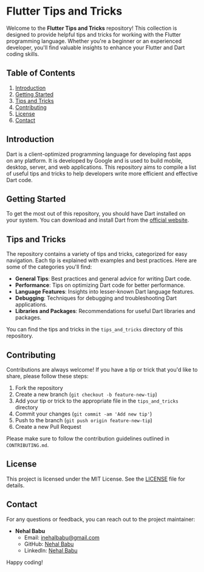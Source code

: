 # Flutter Tips and Tricks

Welcome to the **Flutter Tips and Tricks** repository! This collection is designed to provide helpful tips and tricks for working with the Flutter programming language. Whether you're a beginner or an experienced developer, you'll find valuable insights to enhance your Flutter and Dart coding skills.

## Table of Contents

1. [Introduction](#introduction)
2. [Getting Started](#getting-started)
3. [Tips and Tricks](#tips-and-tricks)
4. [Contributing](#contributing)
5. [License](#license)
6. [Contact](#contact)

## Introduction

Dart is a client-optimized programming language for developing fast apps on any platform. It is developed by Google and is used to build mobile, desktop, server, and web applications. This repository aims to compile a list of useful tips and tricks to help developers write more efficient and effective Dart code.

## Getting Started

To get the most out of this repository, you should have Dart installed on your system. You can download and install Dart from the [official website](https://dart.dev/get-dart).

## Tips and Tricks

The repository contains a variety of tips and tricks, categorized for easy navigation. Each tip is explained with examples and best practices. Here are some of the categories you'll find:

- **General Tips**: Best practices and general advice for writing Dart code.
- **Performance**: Tips on optimizing Dart code for better performance.
- **Language Features**: Insights into lesser-known Dart language features.
- **Debugging**: Techniques for debugging and troubleshooting Dart applications.
- **Libraries and Packages**: Recommendations for useful Dart libraries and packages.

You can find the tips and tricks in the `tips_and_tricks` directory of this repository.

## Contributing

Contributions are always welcome! If you have a tip or trick that you'd like to share, please follow these steps:

1. Fork the repository
2. Create a new branch (`git checkout -b feature-new-tip`)
3. Add your tip or trick to the appropriate file in the `tips_and_tricks` directory
4. Commit your changes (`git commit -am 'Add new tip'`)
5. Push to the branch (`git push origin feature-new-tip`)
6. Create a new Pull Request 

Please make sure to follow the contribution guidelines outlined in `CONTRIBUTING.md`.

## License

This project is licensed under the MIT License. See the [LICENSE](LICENSE) file for details.

## Contact

For any questions or feedback, you can reach out to the project maintainer:
 
- **Nehal Babu**
    - Email: [inehalbabu@gmail.com](mailto:inehalbabu@gmail.com)
    - GitHub: [Nehal Babu](https://github.com/inehalbabu)
    - LinkedIn: [Nehal Babu](https://www.linkedin.com/in/inehalbabu)

Happy coding!
